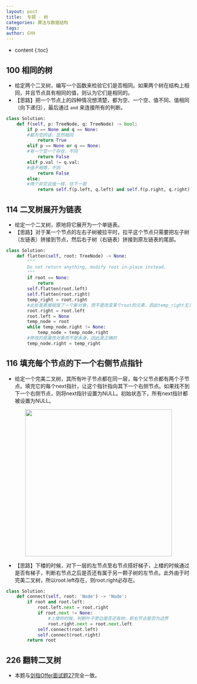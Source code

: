 ```yaml
---
layout: post
title:  专题 - 树
categories: 算法与数据结构
tags: 
author: GYH
---
```


* content
{:toc}

## 100 相同的树

- 给定两个二叉树，编写一个函数来检验它们是否相同。如果两个树在结构上相同，并且节点具有相同的值，则认为它们是相同的。
- 【思路】把一个节点上的四种情况想清楚，都为空、一个空、值不同、值相同（向下递归），最后通过 `and` 来连接所有的判断。

```python
class Solution:
    def f(self, p: TreeNode, q: TreeNode) -> bool:
        if p == None and q == None:
        #都为空的话，显然相同
            return True
        elif p == None or q == None:
        #有一个空一个存在，不同
            return False
        elif p.val != q.val:
        #值不相等，不同
            return False
        else:
        #两个非空且值一样，往下一层
            return self.f(p.left, q.left) and self.f(p.right, q.right)
```

## 114 二叉树展开为链表

- 给定一个二叉树，原地将它展开为一个单链表。
- 【思路】对于某一个节点的左右子树被拉平时，拉平这个节点只需要把左子树（左链表）拼接到节点，然后右子树（右链表）拼接到原左链表的尾部。

```python
class Solution:
    def flatten(self, root: TreeNode) -> None:
        """
        Do not return anything, modify root in-place instead.
        """
        if root == None:
            return
        self.flatten(root.left)
        self.flatten(root.right)
        temp_right = root.right
        #此处是直接赋值了一个新对象，而不是改变某个root的元素，因此temp_right无关
        root.right = root.left
        root.left = None
        temp_node = root
        while temp_node.right != None:
            temp_node = temp_node.right
        #修改的是属性对象而不是本身，因此是正确的
        temp_node.right = temp_right
```

## 116 填充每个节点的下一个右侧节点指针

- 给定一个完美二叉树，其所有叶子节点都在同一层，每个父节点都有两个子节点。填充它的每个next指针，让这个指针指向其下一个右侧节点。如果找不到下一个右侧节点，则将next指针设置为NULL。初始状态下，所有next指针都被设置为NULL。

<div align="center"> <img src="https://s1.ax1x.com/2020/10/19/0zlbnI.png" width = 400 /> </div>

- 【思路】下楼的时候，对下一层的左节点至右节点搭好梯子，上楼的时候通过是否有梯子，判断右节点之后是否还有属于另一颗子树的左节点。此外由于时完美二叉树，所以root.left存在，则root.right必存在。

```python
class Solution:
    def connect(self, root: 'Node') -> 'Node':
        if root and root.left:
            root.left.next = root.right
            if root.next != None:
                #上楼的时候，判断叶子旁边是否还有树，即右节点是否为边界
                root.right.next = root.next.left
            self.connect(root.left)
            self.connect(root.right)
        return root
```

## 226 翻转二叉树

- 本题与[剑指Offer面试题27](https://gyhhaha.github.io/2020/10/18/%E5%89%91%E6%8C%87Offer/#%E9%9D%A2%E8%AF%95%E9%A2%9824-%E5%8F%8D%E8%BD%AC%E9%93%BE%E8%A1%A8)完全一致。